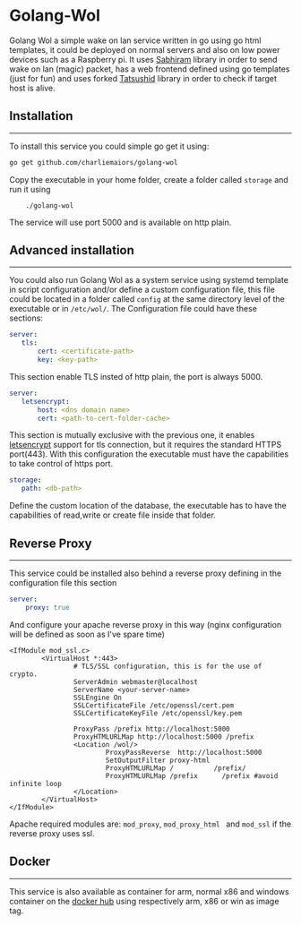 # Golang-Wol

Golang Wol a simple wake on lan service written in go using go html templates, it could be deployed on normal servers and also on low power devices such as a Raspberry pi.
It uses [Sabhiram](https://github.com/sabhiram/go-wol) library in order to send wake on lan (magic) packet, has a web frontend defined using go templates (just for fun) and uses forked [Tatsushid](https://github.com/tatsushid/go-fastping) library in order to check if target host is alive.

## Installation
---
To install this service you could simple go get it using:

```bash
go get github.com/charliemaiors/golang-wol
```
Copy the executable in your home folder, create a folder called ```storage``` and run it using 

```
    ./golang-wol
```
The service will use port 5000 and is available on http plain.

## Advanced installation
---
 You could also run Golang Wol as a system service using systemd template in script configuration and/or define a custom configuration file, this file could be located in a folder called ```config``` at the same directory level of the executable or in ```/etc/wol/```.
 The Configuration file could have these sections:

 ```yaml
 server:
    tls: 
        cert: <certificate-path>
        key: <key-path>
 ```

 This section enable TLS insted of http plain, the port is always 5000.

 ```yaml
server:
    letsencrypt:
        host: <dns domain name>
        cert: <path-to-cert-folder-cache>
 ```

 This section is mutually exclusive with the previous one, it enables [letsencrypt](https://letsencrypt.org/) support for tls connection, but it requires the standard HTTPS port(443). With this configuration the executable must have the capabilities to take control of https port.
 
 ```yaml
 storage:
    path: <db-path>
 ```
 Define the custom location of the database, the executable has to have the capabilities of read,write or create file inside that folder.

## Reverse Proxy
---

This service could be installed also behind a reverse proxy defining in the configuration file this section

```yaml
server:
    proxy: true
```

And configure your apache reverse proxy in this way (nginx configuration will be defined as soon as I've spare time)

```
<IfModule mod_ssl.c>
        <VirtualHost *:443>
                # TLS/SSL configuration, this is for the use of crypto.
                ServerAdmin webmaster@localhost
                ServerName <your-server-name>
                SSLEngine On
                SSLCertificateFile /etc/openssl/cert.pem
                SSLCertificateKeyFile /etc/openssl/key.pem

                ProxyPass /prefix http://localhost:5000
                ProxyHTMLURLMap http://localhost:5000 /prefix
                <Location /wol/>
                        ProxyPassReverse  http://localhost:5000
                        SetOutputFilter proxy-html
                        ProxyHTMLURLMap /          /prefix/
                        ProxyHTMLURLMap /prefix      /prefix #avoid infinite loop
                </Location>
        </VirtualHost>
</IfModule>
```

Apache required modules are: ```mod_proxy```,  ```mod_proxy_html ``` and ```mod_ssl``` if the reverse proxy uses ssl.

 ## Docker
---
 This service is also available as container for arm, normal x86 and windows container on the [docker hub](https://hub.docker.com/r/cmaiorano/golang-wol/) using respectively arm, x86 or win as image tag.